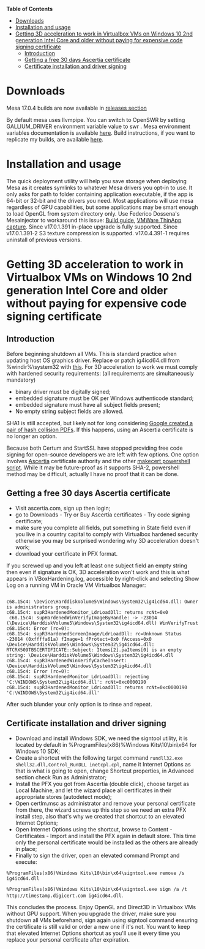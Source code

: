 **Table of Contents**

- [Downloads](#downloads)
- [Installation and usage](#installation-and-usage)
- [Getting 3D acceleration to work in Virtualbox VMs on Windows 10 2nd generation Intel Core and older without paying for expensive code signing certificate](#getting-3d-acceleration-to-work-in-virtualbox-vms-on-windows-10-2nd-generation-intel-core-and-older-without-paying-for-expensive-code-signing-certificate)
	- [Introduction](#introduction)
	- [Getting a free 30 days Ascertia certificate](#getting-a-free-30-days-ascertia-certificate)
  	- [Certificate installation and driver signing](#certificate-installation-and-driver-signing)
  
# Downloads
Mesa 17.0.4 builds are now available in [releases section](https://github.com/pal1000/mesa-dist-win/releases)

By default mesa uses llvmpipe. You can switch to OpenSWR by setting GALLIUM_DRIVER environment variable value to swr . Mesa environment variables documentation is available [here](https://mesa3d.org/envvars.html). Build instructions, if you want to replicate my builds, are available [here](https://github.com/pal1000/mesa-dist-win/tree/master/buildscript).
# Installation and usage
The quick deployment utility will help you save storage when deploying Mesa as it creates symlinks to whatever Mesa drivers you opt-in to use. It only asks for path to folder containing application executable, if the app is 64-bit or 32-bit and the drivers you need. Most applications will use mesa regardless of GPU capabilities, but some applications may be smart enough to load OpenGL from system directory only. Use Federico Dossena's Mesainjector to workaround this issue: [Build guide](http://fdossena.com/?p=mesa/injector_build.frag), [VMWare ThinApp capture](http://fdossena.com/mesa/MesaInjector_Capture.7z). Since v17.0.1.391 in-place upgrade is fully supported. Since v17.0.1.391-2 S3 texture compression is supported. v17.0.4.391-1 requires uninstall of previous versions.
# Getting 3D acceleration to work in Virtualbox VMs on Windows 10 2nd generation Intel Core and older without paying for expensive code signing certificate
## Introduction
Before beginning shutdown all VMs. This is standard practice when updating host OS graphics driver. Replace or patch ig4icd64.dll from %windir%\system32 with [this](https://github.com/LWJGL/lwjgl/issues/119#issuecomment-263710095). For 3D acceleration to work we must comply with hardened security requirements: (all requirements are simultaneously mandatory)
- binary driver must be digitally signed;
- embedded signature must be OK per Windows authenticode standard;
- embedded signature must have all subject fields present;
- No empty string subject fields are allowed.

SHA1 is still accepted, but likely not for long considering [Google created a pair of hash collision PDFs](http://shattered.io/).  If this happens, using an Ascertia certificate is no longer an option.

Because both Certum and StartSSL have stopped providing free code signing for open-source developers we are left with few options. One option involves [Ascertia](http://www.ascertia.com/) certificate authority and the other [makecert powershell script](https://gallery.technet.microsoft.com/scriptcenter/Self-signed-certificate-5920a7c6). While it may be future-proof as it supports SHA-2, powershell method may be difficult, actually I have no proof that it can be done.

## Getting a free 30 days Ascertia certificate
- Visit ascertia.com, sign up then login;
-  go to Downloads - Try or Buy Ascertia certificates - Try code signing certificate;
- make sure you complete all fields, put something in State field even if you live in a country capital to comply with Virtualbox hardened security otherwise you may be surprised wondering why 3D acceleration doesn't work;
- download your certificate in PFX format.

 If you screwed up and you left at least one subject field an empty string then even if signature is OK, 3D acceleration won't work and this is what appears in VBoxHardening.log, accessible by right-click and selecting Show Log on a running VM in Oracle VM Virtualbox Manager:

```

c68.15c4: \Device\HarddiskVolume5\Windows\System32\ig4icd64.dll: Owner is administrators group.
c68.15c4: supR3HardenedMonitor_LdrLoadDll: returns rcNt=0x0     
 c68.15c4: supHardenedWinVerifyImageByHandle: -> -23014 (\Device\HarddiskVolume5\Windows\System32\ig4icd64.dll) WinVerifyTrust
c68.15c4: Error (rc=0):
c68.15c4: supR3HardenedScreenImage/LdrLoadDll: rc=Unknown Status -23014 (0xffffa61a) fImage=1 fProtect=0x0 fAccess=0x0 \Device\HarddiskVolume5\Windows\System32\ig4icd64.dll: RTCRX509TBSCERTIFICATE::Subject: Items[2].paItems[0] is an empty string: \Device\HarddiskVolume5\Windows\System32\ig4icd64.dll
c68.15c4: supR3HardenedWinVerifyCacheInsert: \Device\HarddiskVolume5\Windows\System32\ig4icd64.dll
c68.15c4: Error (rc=0):
c68.15c4: supR3HardenedMonitor_LdrLoadDll: rejecting 'C:\WINDOWS\System32\ig4icd64.dll': rcNt=0xc0000190
c68.15c4: supR3HardenedMonitor_LdrLoadDll: returns rcNt=0xc0000190 'C:\WINDOWS\System32\ig4icd64.dll'

```

After such blunder your only option is to rinse and repeat.
 
## Certificate installation and driver signing
- Download and install Windows SDK, we need the signtool utility, it is located by default in %ProgramFiles(x86)%Windows Kits\10\bin\x64 for Windows 10 SDK;
- Create a shortcut with the following target command `rundll32.exe shell32.dll,Control_RunDLL inetcpl.cpl`, name it Internet Options as that is what is going to open, change Shortcut properties, in Advanced section check Run as Administrator;
- Install the PFX you got from Ascertia (double click), choose target as Local Machine, and let the wizard place all certificates in their appropriate stores (autodetect mode);
- Open certlm.msc as administrator and remove your personal certificate from there, the wizard screws up this step so we need an extra PFX install step, also that's why we created that shortcut to an elevated Internet Options;
- Open Internet Options using the shortcut, browse to Content - Certificates - Import and install the PFX again in default store. This time only the personal certificate would be installed as the others are already in place;
- Finally to sign the driver, open an elevated command Prompt and execute:

`%ProgramFiles(x86)%Windows Kits\10\bin\x64\signtool.exe remove /s ig4icd64.dll`

`%ProgramFiles(x86)%Windows Kits\10\bin\x64\signtool.exe sign /a /t http://timestamp.digicert.com ig4icd64.dll`.
 
This concludes the process. Enjoy OpenGL and Direct3D in Virtualbox VMs without GPU support.
When you upgrade the driver, make sure you shutdown all VMs beforehand, sign again using signtool command ensuring the certificate is still valid or order a new one if it's not. You want to keep that elevated Internet Options shortcut as you'll use it every time you replace your personal certificate after expiration.
